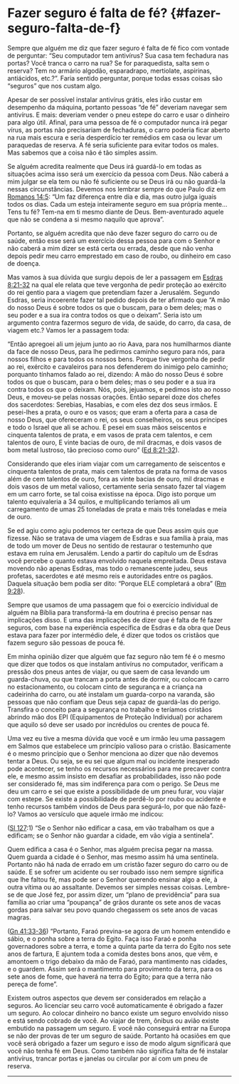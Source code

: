 # Fazer seguro é falta de fé? {#fazer-seguro-falta-de-f}

Sempre que alguém me diz que fazer seguro é falta de fé fico com vontade de perguntar: “Seu computador tem antivírus? Sua casa tem fechadura nas portas? Você tranca o carro na rua? Se for paraquedista, salta sem o reserva? Tem no armário algodão, esparadrapo, mertiolate, aspirinas, antiácidos, etc.?”. Faria sentido perguntar, porque todas essas coisas são “seguros” que nos custam algo.

Apesar de ser possível instalar antivírus grátis, eles irão custar em desempenho da máquina, portanto pessoas “de fé” deveriam navegar sem antivírus. E mais: deveriam vender o pneu estepe do carro e usar o dinheiro para algo útil. Afinal, para uma pessoa de fé o computador nunca irá pegar vírus, as portas não precisariam de fechaduras, o carro poderia ficar aberto na rua mais escura e seria desperdício ter remédios em casa ou levar um paraquedas de reserva. A fé seria suficiente para evitar todos os males. Mas sabemos que a coisa não é tão simples assim.

Se alguém acredita realmente que Deus irá guardá-lo em todas as situações acima isso será um exercício da pessoa com Deus. Não caberá a mim julgar se ela tem ou não fé suficiente ou se Deus irá ou não guardá-la nessas circunstâncias. Devemos nos lembrar sempre do que Paulo diz em [Romanos 14:5](http://bibliaonline.com.br/acf/rm/14/5): “Um faz diferença entre dia e dia, mas outro julga iguais todos os dias. Cada um esteja inteiramente seguro em sua própria mente... Tens tu fé? Tem-na em ti mesmo diante de Deus. Bem-aventurado aquele que não se condena a si mesmo naquilo que aprova”.

Portanto, se alguém acredita que não deve fazer seguro do carro ou de saúde, então esse será um exercício dessa pessoa para com o Senhor e não caberá a mim dizer se está certa ou errada, desde que não venha depois pedir meu carro emprestado em caso de roubo, ou dinheiro em caso de doença.

Mas vamos à sua dúvida que surgiu depois de ler a passagem em [Esdras 8:21-32](http://bibliaonline.com.br/acf/ed/8/21-32) na qual ele relata que teve vergonha de pedir proteção ao exército do rei gentio para a viagem que pretendiam fazer a Jerusalém. Segundo Esdras, seria incoerente fazer tal pedido depois de ter afirmado que “A mão do nosso Deus é sobre todos os que o buscam, para o bem deles; mas o seu poder e a sua ira contra todos os que o deixam”. Seria isto um argumento contra fazermos seguro de vida, de saúde, do carro, da casa, de viagem etc.? Vamos ler a passagem toda:

“Então apregoei ali um jejum junto ao rio Aava, para nos humilharmos diante da face de nosso Deus, para lhe pedirmos caminho seguro para nós, para nossos filhos e para todos os nossos bens. Porque tive vergonha de pedir ao rei, exército e cavaleiros para nos defenderem do inimigo pelo caminho; porquanto tínhamos falado ao rei, dizendo: A mão do nosso Deus é sobre todos os que o buscam, para o bem deles; mas o seu poder e a sua ira contra todos os que o deixam. Nós, pois, jejuamos, e pedimos isto ao nosso Deus, e moveu-se pelas nossas orações. Então separei doze dos chefes dos sacerdotes: Serebias, Hasabias, e com eles dez dos seus irmãos. E pesei-lhes a prata, o ouro e os vasos; que eram a oferta para a casa de nosso Deus, que ofereceram o rei, os seus conselheiros, os seus príncipes e todo o Israel que ali se achou. E pesei em suas mãos seiscentos e cinquenta talentos de prata, e em vasos de prata cem talentos, e cem talentos de ouro, E vinte bacias de ouro, de mil dracmas, e dois vasos de bom metal lustroso, tão precioso como ouro” ([Ed 8:21-32](http://bibliaonline.com.br/acf/ed/8/21-32)).

Considerando que eles iriam viajar com um carregamento de seiscentos e cinquenta talentos de prata, mais cem talentos de prata na forma de vasos além de cem talentos de ouro, fora as vinte bacias de ouro, mil dracmas e dois vasos de um metal valioso, certamente seria sensato fazer tal viagem em um carro forte, se tal coisa existisse na época. Digo isto porque um talento equivaleria a 34 quilos, e multiplicando teríamos ali um carregamento de umas 25 toneladas de prata e mais três toneladas e meia de ouro.

Se ed agiu como agiu podemos ter certeza de que Deus assim quis que fizesse. Não se tratava de uma viagem de Esdras e sua família à praia, mas de todo um mover de Deus no sentido de restaurar o testemunho que estava em ruína em Jerusalém. Lendo a partir do capítulo um de Esdras você percebe o quanto estava envolvido naquela empreitada. Deus estava movendo não apenas Esdras, mas todo o remanescente judeu, seus profetas, sacerdotes e até mesmo reis e autoridades entre os pagãos. Daquela situação bem podia ser dito: “Porque ELE completará a obra” ([Rm 9:28](http://bibliaonline.com.br/acf/rm/9/28)).

Sempre que usamos de uma passagem que foi o exercício individual de alguém na Bíblia para transformá-la em doutrina é preciso pensar nas implicações disso. E uma das implicações de dizer que é falta de fé fazer seguros, com base na experiência específica de Esdras e da obra que Deus estava para fazer por intermédio dele, é dizer que todos os cristãos que fazem seguro são pessoas de pouca fé.

Em minha opinião dizer que alguém que faz seguro não tem fé é o mesmo que dizer que todos os que instalam antivírus no computador, verificam a pressão dos pneus antes de viajar, ou que saem de casa levando um guarda-chuva, ou que trancam a porta antes de dormir, ou colocam o carro no estacionamento, ou colocam cinto de segurança e a criança na cadeirinha do carro, ou até instalam um guarda-corpo na varanda, são pessoas que não confiam que Deus seja capaz de guardá-las do perigo. Transfira o conceito para a segurança no trabalho e teríamos cristãos abrindo mão dos EPI (Equipamentos de Proteção Individual) por acharem que aquilo só deve ser usado por incrédulos ou crentes de pouca fé.

Uma vez eu tive a mesma dúvida que você e um irmão leu uma passagem em Salmos que estabelece um princípio valioso para o cristão. Basicamente é o mesmo princípio que o Senhor menciona ao dizer que não devemos tentar a Deus. Ou seja, se eu sei que algum mal ou incidente inesperado pode acontecer, se tenho os recursos necessários para me precaver contra ele, e mesmo assim insisto em desafiar as probabilidades, isso não pode ser considerado fé, mas sim indiferença para com o perigo. Se Deus me deu um carro e sei que existe a possibilidade de um pneu furar, vou viajar com estepe. Se existe a possibilidade de perdê-lo por roubo ou acidente e tenho recursos também vindos de Deus para segurá-lo, por que não fazê-lo? Vamos ao versículo que aquele irmão me indicou:

([Sl 127](http://bibliaonline.com.br/acf/sl/12/7):1) “Se o Senhor não edificar a casa, em vão trabalham os que a edificam; se o Senhor não guardar a cidade, em vão vigia a sentinela”.

Quem edifica a casa é o Senhor, mas alguém precisa pegar na massa. Quem guarda a cidade é o Senhor, mas mesmo assim há uma sentinela. Portanto não há nada de errado em um cristão fazer seguro do carro ou de saúde. E se sofrer um acidente ou ser roubado isso nem sempre significa que lhe faltou fé, mas pode ser o Senhor querendo ensinar algo a ele, à outra vítima ou ao assaltante. Devemos ser simples nessas coisas. Lembre-se de que José fez, por assim dizer, um “plano de previdência” para sua família ao criar uma “poupança” de grãos durante os sete anos de vacas gordas para salvar seu povo quando chegassem os sete anos de vacas magras.

([Gn 41:33-36](http://bibliaonline.com.br/acf/gn/41/33-36)) “Portanto, Faraó previna-se agora de um homem entendido e sábio, e o ponha sobre a terra do Egito. Faça isso Faraó e ponha governadores sobre a terra, e tome a quinta parte da terra do Egito nos sete anos de fartura, E ajuntem toda a comida destes bons anos, que vêm, e amontoem o trigo debaixo da mão de Faraó, para mantimento nas cidades, e o guardem. Assim será o mantimento para provimento da terra, para os sete anos de fome, que haverá na terra do Egito; para que a terra não pereça de fome”.

Existem outros aspectos que devem ser considerados em relação a seguros. Ao licenciar seu carro você automaticamente é obrigado a fazer um seguro. Ao colocar dinheiro no banco existe um seguro envolvido nisso e está sendo cobrado de você. Ao viajar de trem, ônibus ou avião existe embutido na passagem um seguro. E você não conseguirá entrar na Europa se não der provas de ter um seguro de saúde. Portanto há ocasiões em que você será obrigado a fazer um seguro e isso de modo algum significará que você não tenha fé em Deus. Como também não significa falta de fé instalar antivírus, trancar portas e janelas ou circular por aí com um pneu de reserva.

*****